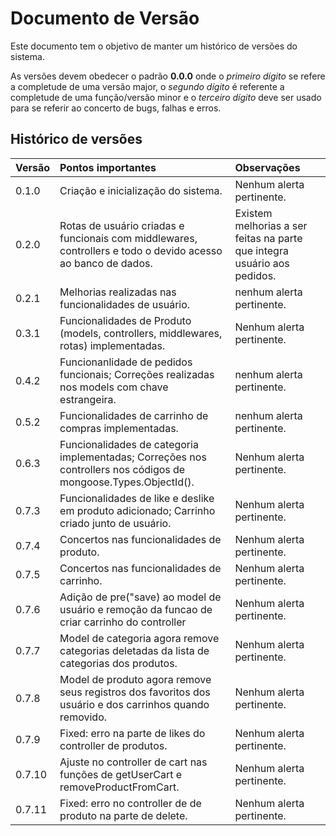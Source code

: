 # Documento de Versão
Este documento tem o objetivo de manter um histórico de versões do sistema.

As versões devem obedecer o padrão **0.0.0** onde o *primeiro dígito* se refere a completude de uma versão major, o *segundo dígito* é referente a completude de uma função/versão minor e o *terceiro dígito* deve ser usado para se referir ao concerto de bugs, falhas e erros.

## Histórico de versões
| Versão | Pontos importantes | Observações |
|--------|:-------------------|:------------|
| 0.1.0 | Criação e inicialização do sistema. | Nenhum alerta pertinente. |
| 0.2.0 | Rotas de usuário criadas e funcionais com middlewares, controllers e todo o devido acesso ao banco de dados. | Existem melhorias a ser feitas na parte que integra usuário aos pedidos. |
| 0.2.1 | Melhorias realizadas nas funcionalidades de usuário. | nenhum alerta pertinente. |
| 0.3.1 | Funcionalidades de Produto (models, controllers, middlewares, rotas) implementadas. | Nenhum alerta pertinente. |
| 0.4.2 | Funcionanlidade de pedidos funcionais; Correções realizadas nos models com chave estrangeira. | nenhum alerta pertinente. |
| 0.5.2 | Funcionalidades de carrinho de compras implementadas. | nenhum alerta pertinente. |
| 0.6.3 | Funcionalidades de categoria implementadas; Correções nos controllers nos códigos de mongoose.Types.ObjectId(). | Nenhum alerta pertinente. |
| 0.7.3 | Funcionalidades de like e deslike em produto adicionado; Carrinho criado junto de usuário. | Nenhum alerta pertinente. |
| 0.7.4 | Concertos nas funcionalidades de produto. | Nenhum alerta pertinente. |
| 0.7.5 | Concertos nas funcionalidades de carrinho. | Nenhum alerta pertinente. |
| 0.7.6 | Adição de pre("save) ao model de usuário e remoção da funcao de criar carrinho do controller | Nenhum alerta pertinente. |
| 0.7.7 | Model de categoria agora remove categorias deletadas da lista de categorias dos produtos. | Nenhum alerta pertinente. |
| 0.7.8 | Model de produto agora remove seus registros dos favoritos dos usuário e dos carrinhos quando removido. | Nenhum alerta pertinente. |
| 0.7.9 | Fixed: erro na parte de likes do controller de produtos. | Nenhum alerta pertinente. |
| 0.7.10 | Ajuste no controller de cart nas funções de getUserCart e removeProductFromCart. | Nenhum alerta pertinente. |
| 0.7.11 | Fixed: erro no controller de de produto na parte de delete. | Nenhum alerta pertinente. |